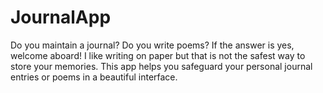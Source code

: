 # JournalApp

Do you maintain a journal? Do you write poems?
If the answer is yes, welcome aboard! 
I like writing on paper but that is not the safest way to store your memories.
This app helps you safeguard your personal journal entries or poems in a beautiful interface.



